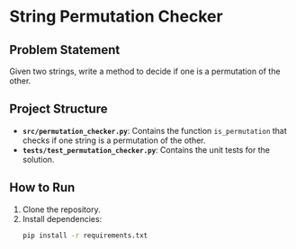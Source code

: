 # String Permutation Checker

## Problem Statement
Given two strings, write a method to decide if one is a permutation of the other.

## Project Structure
- **`src/permutation_checker.py`**: Contains the function `is_permutation` that checks if one string is a permutation of the other.
- **`tests/test_permutation_checker.py`**: Contains the unit tests for the solution.

## How to Run

1. Clone the repository.
2. Install dependencies:
   ```bash
   pip install -r requirements.txt